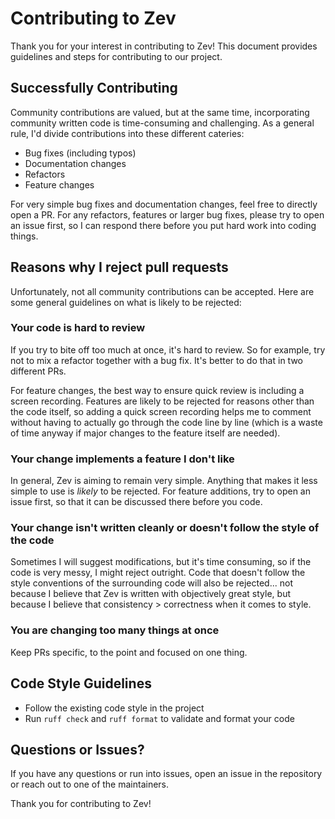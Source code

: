 # Contributing to Zev

Thank you for your interest in contributing to Zev! This document provides guidelines and steps for contributing to our project.

## Successfully Contributing

Community contributions are valued, but at the same time, incorporating community written code is time-consuming and challenging. As a general rule, I'd divide contributions into these different cateries:

- Bug fixes (including typos)
- Documentation changes
- Refactors
- Feature changes

For very simple bug fixes and documentation changes, feel free to directly open a PR. For any refactors, features or larger bug fixes, please try to open an issue first, so I can respond there before you put hard work into coding things.

## Reasons why I reject pull requests

Unfortunately, not all community contributions can be accepted. Here are some general guidelines on what is likely to be rejected:

### Your code is hard to review

If you try to bite off too much at once, it's hard to review. So for example, try not to mix a refactor together with a bug fix. It's better to do that in two different PRs.

For feature changes, the best way to ensure quick review is including a screen recording. Features are likely to be rejected for reasons other than the code itself, so adding a quick screen recording helps me to comment without having to actually go through the code line by line (which is a waste of time anyway if major changes to the feature itself are needed).

### Your change implements a feature I don't like

In general, Zev is aiming to remain very simple. Anything that makes it less simple to use is _likely_ to be rejected. For feature additions, try to open an issue first, so that it can be discussed there before you code.

### Your change isn't written cleanly or doesn't follow the style of the code

Sometimes I will suggest modifications, but it's time consuming, so if the code is very messy, I might reject outright. Code that doesn't follow the style conventions of the surrounding code will also be rejected... not because I believe that Zev is written with objectively great style, but because I believe that consistency > correctness when it comes to style.

### You are changing too many things at once

Keep PRs specific, to the point and focused on one thing.

## Code Style Guidelines

- Follow the existing code style in the project
- Run `ruff check` and `ruff format` to validate and format your code

## Questions or Issues?

If you have any questions or run into issues, open an issue in the repository or reach out to one of the maintainers.

Thank you for contributing to Zev!
